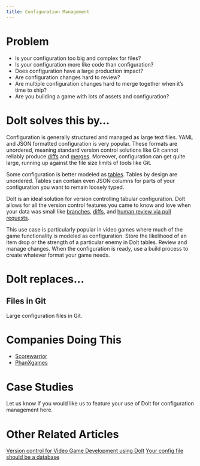 ```yaml
---
title: Configuration Management
---
```


# Problem

* Is your configuration too big and complex for files? 
* Is your configuration more like code than configuration? 
* Does configuration have a large production impact? 
* Are configuration changes hard to review? 
* Are multiple configuration changes hard to merge together when it’s time to ship?
* Are you building a game with lots of assets and configuration?

# Dolt solves this by…

Configuration is generally structured and managed as large text files. YAML and JSON formatted configuration is very popular. These formats are unordered, meaning standard version control solutions like Git cannot reliably produce [diffs](../../concepts/dolt/git/diff.md) and [merges](../../concepts/dolt/git/merge.md). Moreover, configuration can get quite large, running up against the file size limits of tools like Git.

Some configuration is better modeled as [tables](../../concepts/dolt/sql/table.md). Tables by design are unordered. Tables can contain even JSON columns for parts of your configuration you want to remain loosely typed. 

Dolt is an ideal solution for version controlling tabular configuration. Dolt allows for all the version control features you came to know and love when your data was small like [branches](../../concepts/dolt/git/branch.md), [diffs](../../concepts/dolt/git/diff.md), and [human review via pull requests](../../concepts/dolthub/prs.md). 

This use case is particularly popular in video games where much of the game functionality is modeled as configuration. Store the likelihood of an item drop or the strength of a particular enemy in Dolt tables. Review and manage changes. When the configuration is ready, use a build process to create whatever format your game needs.

# Dolt replaces...

## Files in Git

Large configuration files in Git.

# Companies Doing This

* [Scorewarrior](https://scorewarrior.com/)
* [PhanXgames](https://www.phanxgames.com/)

# Case Studies

Let us know if you would like us to feature your use of Dolt for configuration management here.

# Other Related Articles

[Version control for Video Game Development using Dolt](https://www.dolthub.com/blog/?q=game)
[Your config file should be a database](https://www.dolthub.com/blog/2023-05-15-your-config-file-should-be-a-database/)
